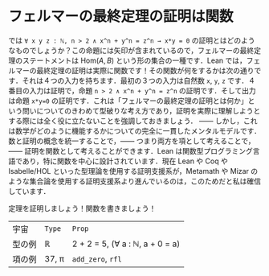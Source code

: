 <!-- # The proof of Fermat’s Last Theorem is a function -->
# フェルマーの最終定理の証明は関数

<!-- So what does a proof of `∀ x y z : ℕ, n > 2 ∧ x^n + y^n = z^n → x*y = 0` look like? Well, there is an arrow involved in that Proposition, so the statement of Fermat’s Last Theorem is some kind of set of the form $\mathrm{Hom}(A,B)$, which means that in Lean, a proof of Fermat’s Last Theorem is actually a function! And here is what that function does. It has four inputs. The first three inputs are natural numbers `x`, `y` and `z`. The fourth input is a proof: it is a proof of the Proposition `n > 2 ∧ x^n + y^n = z^n`. And the output of this function is a proof of the Proposition `x*y = 0`. This is quite an unconventional way to think about what the proof of Fermat’s Last Theorem is, and let me stress that it does not help at all with actually trying to understand the proof — but it is a completely consistent mental model for how mathematics works. Unifying the concept of a number and a proof — thinking of them both as terms — enables you to think of proofs as functions. Lean is a functional programming language, and in particular it is designed with functions at its heart. This, I believe, is why theorem provers such as Lean, Coq and Isabelle/HOL, which use type theory, are now moving ahead of provers such as Metamath and Mizar, which use set theory. -->

では `∀ x y z : ℕ, n > 2 ∧ x^n + y^n = z^n → x*y = 0` の証明とはどのようなものでしょうか？この命題には矢印が含まれているので，フェルマーの最終定理のステートメントは $\mathrm{Hom}(A,B)$ という形の集合の一種です．Lean では，フェルマーの最終定理の証明は実際に関数です！その関数が何をするかは次の通りです．それは４つの入力を持ちます．最初の３つの入力は自然数 `x`, `y`, `z` です．４番目の入力は証明で，命題 `n > 2 ∧ x^n + y^n = z^n` の証明です．そして出力は命題 `x*y=0` の証明です．これは「フェルマーの最終定理の証明とは何か」という問いについてのきわめて型破りな考え方であり，証明を実際に理解しようとする際には全く役に立たないことを強調しておきましょう． ―― しかし，これは数学がどのように機能するかについての完全に一貫したメンタルモデルです．数と証明の概念を統一することで，―― つまり両方を項として考えることで，―― 証明を関数として考えることができます．Lean は関数型プログラミング言語であり，特に関数を中心に設計されています．現在 Lean や Coq や Isabelle/HOL といった型理論を使用する証明支援系が，Metamath や Mizar のような集合論を使用する証明支援系より進んでいるのは，このためだと私は確信しています．

<!-- Prove a theorem! Write a function! -->

定理を証明しましょう！関数を書きましょう！

|        |        |                                 |
| :----- | :----- | :------------------------------ |
| 宇宙   | `Type` | `Prop`                          |
| 型の例 | ℝ      | 2 + 2 = 5, (∀ a : ℕ, a + 0 = a) |
| 項の例 | 37, π  | `add_zero`, `rfl`               |

<!-- Cheat sheet -->
